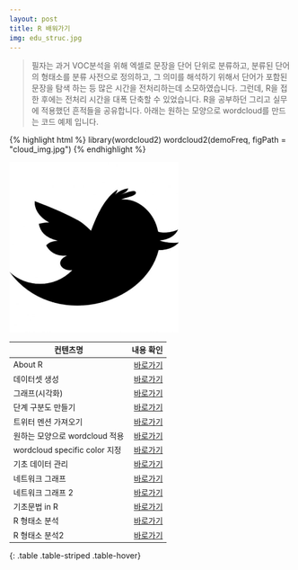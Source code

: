 ```yaml
---
layout: post
title: R 배워가기
img: edu_struc.jpg
---
```


<blockquote>
필자는 과거 VOC분석을 위해 엑셀로 문장을 단어 단위로 분류하고, 
분류된 단어의 형태소를 분류 사전으로 정의하고, 
그 의미를 해석하기 위해서 단어가 포함된 문장을 탐색 하는 등 많은 시간을 전처리하는데 소모하였습니다.
그런데, R을 접한 후에는 전처리 시간을 대폭 단축할 수 있었습니다.
R을 공부하던 그리고 실무에 적용했던 흔적들을 공유합니다.
아래는 원하는 모양으로 wordcloud를 만드는 코드 예제 입니다.
</blockquote>

{% highlight html %}
library(wordcloud2) 
wordcloud2(demoFreq, figPath = "cloud_img.jpg")
{% endhighlight %}

<img src="/images/cloud_img.jpg" width="60%">

|  컨텐츠명  |    내용 확인 |
|----------|------------:|
| About R | <a href="http://sjmw1030.blog.me/221045219639"> 바로가기 </a> |
| 데이터셋 생성 | <a href="http://sjmw1030.blog.me/221045240875"> 바로가기 </a> |
| 그래프(시각화) | <a href="http://sjmw1030.blog.me/221045246905"> 바로가기 </a> |
| 단계 구분도 만들기 | <a href="http://sjmw1030.blog.me/221050568974"> 바로가기 </a> |
| 트위터 멘션 가져오기 | <a href="http://sjmw1030.blog.me/221051334373"> 바로가기 </a> |
| 원하는 모양으로 wordcloud 적용 | <a href="http://sjmw1030.blog.me/221054121634"> 바로가기 </a> |
| wordcloud specific color 지정 | <a href="http://sjmw1030.blog.me/221054141109"> 바로가기 </a> |
| 기초 데이터 관리 | <a href="http://sjmw1030.blog.me/221058529347"> 바로가기 </a> |
| 네트워크 그래프 | <a href="http://sjmw1030.blog.me/221283165335"> 바로가기 </a> |
| 네트워크 그래프 2 | <a href="http://sjmw1030.blog.me/221283209519"> 바로가기 </a> |
| 기초문법 in R | <a href="http://sjmw1030.blog.me/221317074318"> 바로가기 </a> |
| R 형태소 분석 | <a href="http://sjmw1030.blog.me/221283209519"> 바로가기 </a> |
| R 형태소 분석2 | <a href="http://sjmw1030.blog.me/221317836302"> 바로가기 </a> |
{: .table .table-striped .table-hover}
